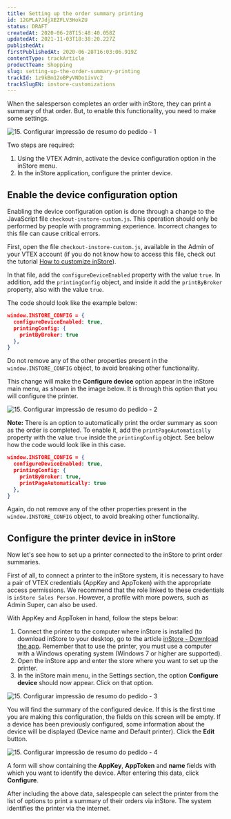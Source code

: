 ```yaml
---
title: Setting up the order summary printing
id: 12GPLA7JdjXEZFLV3HokZU
status: DRAFT
createdAt: 2020-06-28T15:48:40.058Z
updatedAt: 2021-11-03T18:38:20.227Z
publishedAt: 
firstPublishedAt: 2020-06-28T16:03:06.919Z
contentType: trackArticle
productTeam: Shopping
slug: setting-up-the-order-summary-printing
trackId: 1z9kBm12oBPyVNDo1ivVc2
trackSlugEN: instore-customizations
---
```


When the salesperson completes an order with inStore, they can print a summary of that order. But, to enable this functionality, you need to make some settings.

![15. Configurar impressão de resumo do pedido - 1](https://images.ctfassets.net/alneenqid6w5/I5tu0upqIMUVTCxTHFfmL/d25cd88a3601658aabea48fcee8e97f0/15._Configurar_impress__o_de_resumo_do_pedido_-_1.png)

Two steps are required:

1. Using the VTEX Admin, activate the device configuration option in the inStore menu.
2. In the inStore application, configure the printer device.

## Enable the device configuration option

<div class="alert alert-danger">
Enabling the device configuration option is done through a change to the JavaScript file <code>checkout-instore-custom.js</code>. This operation should only be performed by people with programming experience. Incorrect changes to this file can cause critical errors.
</div>

First, open the file `checkout-instore-custom.js`, available in the Admin of your VTEX account (if you do not know how to access this file, check out the tutorial [How to customize inStore](https://help.vtex.com/en/tracks/instore-customizacoes--1z9kBm12oBPyVNDo1ivVc2)).

In that file, add the `configureDeviceEnabled` property with the value `true`. In addition, add the `printingConfig` object, and inside it add the `printByBroker` property, also with the value `true`.

The code should look like the example below:

```json
window.INSTORE_CONFIG = { 
  configureDeviceEnabled: true, 
  printingConfig: { 
    printByBroker: true 
  },
}
```

<div class="alert alert-danger">
Do not remove any of the other properties present in the <code>window.INSTORE_CONFIG</code> object, to avoid breaking other functionality.
</div>

This change will make the __Configure device__ option appear in the inStore main menu, as shown in the image below. It is through this option that you will configure the printer.

![15. Configurar impressão de resumo do pedido - 2](https://images.ctfassets.net/alneenqid6w5/KxD08Gfiwa8mj6y6KzaKu/7fab9110af8d1337f5646252b8c9387c/15._Configurar_impress__o_de_resumo_do_pedido_-_2.png)

<div class="alert alert-info">
<strong>Note:</strong> There is an option to automatically print the order summary as soon as the order is completed. To enable it, add the <code>printPageAutomatically</code> property with the value <code>true</code> inside the <code>printingConfig</code> object. See below how the code would look like in this case.
</div>

```json
window.INSTORE_CONFIG = { 
  configureDeviceEnabled: true, 
  printingConfig: { 
    printByBroker: true,
    printPageAutomatically: true
  },
}
```

<div class="alert alert-danger">
Again, do not remove any of the other properties present in the <code>window.INSTORE_CONFIG</code> object, to avoid breaking other functionality.
</div>

## Configure the printer device in inStore

Now let's see how to set up a printer connected to the inStore to print order summaries.

<div class="alert alert-warning">
First of all, to connect a printer to the inStore system, it is necessary to have a pair of VTEX credentials (AppKey and AppToken) with the appropriate access permissions. We recommend that the role linked to these credentials is <code>inStore Sales Person</code>. However, a profile with more powers, such as Admin Super, can also be used.
</div>

With AppKey and AppToken in hand, follow the steps below:

1. Connect the printer to the computer where inStore is installed (to download inStore to your desktop, go to the article [inStore - Download the app](https://help.vtex.com/en/tracks/instore-setup-basico--zav76TFEZlAjnyBVL5tRc#download-the-app "inStore - Download the app"). Remember that to use the printer, you must use a computer with a Windows operating system (Windows 7 or higher are supported).
2. Open the inStore app and enter the store where you want to set up the printer.
3. In the inStore main menu, in the Settings section, the option __Configure device__ should now appear. Click on that option.

![15. Configurar impressão de resumo do pedido - 3](https://images.ctfassets.net/alneenqid6w5/4BZ0V5CVUYA2Kwv49PfTYS/4fa9c04035ef00f8a0df9a9ae71b326b/15._Configurar_impress__o_de_resumo_do_pedido_-_3.png)

You will find the summary of the configured device. If this is the first time you are making this configuration, the fields on this screen will be empty. If a device has been previously configured, some information about the device will be displayed (Device name and Default printer). Click the __Edit__ button.

![15. Configurar impressão de resumo do pedido - 4](https://images.ctfassets.net/alneenqid6w5/4Xrv2WFGkaQ5ejAYZlF3ly/10e8b6b922cd7ee0f970f8db15cae1f9/15._Configurar_impress__o_de_resumo_do_pedido_-_4.png)

A form will show containing the __AppKey__, __AppToken__ and __name__ fields with which you want to identify the device. After entering this data, click __Configure__.

After including the above data, salespeople can select the printer from the list of options to print a summary of their orders via inStore. The system identifies the printer via the internet.
